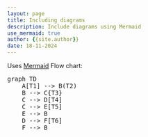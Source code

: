 ```yaml
---
layout: page
title: Including diagrams
description: Include diagrams using Mermaid
use_mermaid: true
author: {{site.author}}
date: 18-11-2024
---
```


Uses [Mermaid](https://mermaid.js.org/)
Flow chart:

<pre class="mermaid">
graph TD
    A[T1] --> B(T2)
    B --> C{T3}
    C --> D[T4]
    C --> E[T5]
    E --> B
    D --> F[T6]
    F --> B
</pre>	
